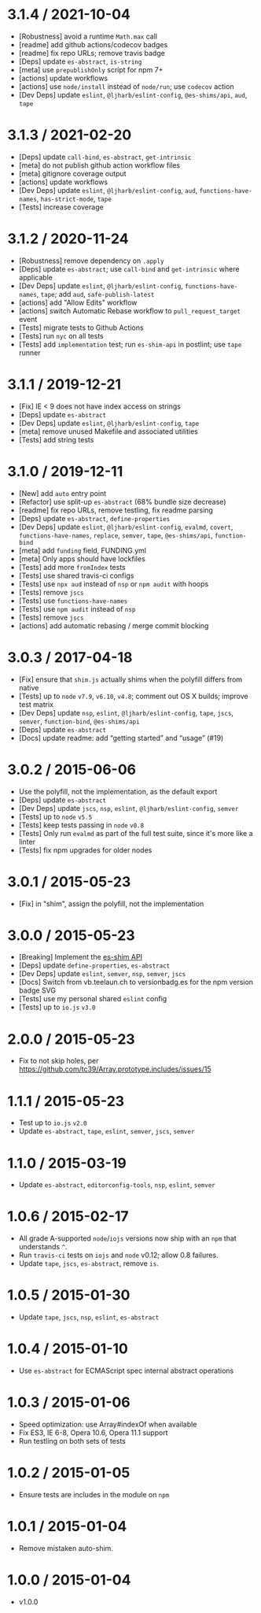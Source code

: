 # 3.1.4 / 2021-10-04

- [Robustness] avoid a runtime `Math.max` call
- [readme] add github actions/codecov badges
- [readme] fix repo URLs; remove travis badge
- [Deps] update `es-abstract`, `is-string`
- [meta] use `prepublishOnly` script for npm 7+
- [actions] update workflows
- [actions] use `node/install` instead of `node/run`; use `codecov` action
- [Dev Deps] update `eslint`, `@ljharb/eslint-config`, `@es-shims/api`, `aud`,
  `tape`

# 3.1.3 / 2021-02-20

- [Deps] update `call-bind`, `es-abstract`, `get-intrinsic`
- [meta] do not publish github action workflow files
- [meta] gitignore coverage output
- [actions] update workflows
- [Dev Deps] update `eslint`, `@ljharb/eslint-config`, `aud`,
  `functions-have-names`, `has-strict-mode`, `tape`
- [Tests] increase coverage

# 3.1.2 / 2020-11-24

- [Robustness] remove dependency on `.apply`
- [Deps] update `es-abstract`; use `call-bind` and `get-intrinsic` where
  applicable
- [Dev Deps] update `eslint`, `@ljharb/eslint-config`, `functions-have-names`,
  `tape`; add `aud`, `safe-publish-latest`
- [actions] add "Allow Edits" workflow
- [actions] switch Automatic Rebase workflow to `pull_request_target` event
- [Tests] migrate tests to Github Actions
- [Tests] run `nyc` on all tests
- [Tests] add `implementation` test; run `es-shim-api` in postlint; use `tape`
  runner

# 3.1.1 / 2019-12-21

- [Fix] IE < 9 does not have index access on strings
- [Deps] update `es-abstract`
- [Dev Deps] update `eslint`, `@ljharb/eslint-config`, `tape`
- [meta] remove unused Makefile and associated utilities
- [Tests] add string tests

# 3.1.0 / 2019-12-11

- [New] add `auto` entry point
- [Refactor] use split-up `es-abstract` (68% bundle size decrease)
- [readme] fix repo URLs, remove testling, fix readme parsing
- [Deps] update `es-abstract`, `define-properties`
- [Dev Deps] update `eslint`, `@ljharb/eslint-config`, `evalmd`, `covert`,
  `functions-have-names`, `replace`, `semver`, `tape`, `@es-shims/api`,
  `function-bind`
- [meta] add `funding` field, FUNDING.yml
- [meta] Only apps should have lockfiles
- [Tests] add more `fromIndex` tests
- [Tests] use shared travis-ci configs
- [Tests] use `npx aud` instead of `nsp` or `npm audit` with hoops
- [Tests] remove `jscs`
- [Tests] use `functions-have-names`
- [Tests] use `npm audit` instead of `nsp`
- [Tests] remove `jscs`
- [actions] add automatic rebasing / merge commit blocking

# 3.0.3 / 2017-04-18

- [Fix] ensure that `shim.js` actually shims when the polyfill differs from
  native
- [Tests] up to `node` `v7.9`, `v6.10`, `v4.8`; comment out OS X builds; improve
  test matrix
- [Dev Deps] update `nsp`, `eslint`, `@ljharb/eslint-config`, `tape`, `jscs`,
  `semver`, `function-bind`, `@es-shims/api`
- [Deps] update `es-abstract`
- [Docs] update readme: add “getting started” and “usage” (#19)

# 3.0.2 / 2015-06-06

- Use the polyfill, not the implementation, as the default export
- [Deps] update `es-abstract`
- [Dev Deps] update `jscs`, `nsp`, `eslint`, `@ljharb/eslint-config`, `semver`
- [Tests] up to `node` `v5.5`
- [Tests] keep tests passing in `node` `v0.8`
- [Tests] Only run `evalmd` as part of the full test suite, since it's more like
  a linter
- [Tests] fix npm upgrades for older nodes

# 3.0.1 / 2015-05-23

- [Fix] in "shim", assign the polyfill, not the implementation

# 3.0.0 / 2015-05-23

- [Breaking] Implement the [es-shim API](es-shims/api)
- [Deps] update `define-properties`, `es-abstract`
- [Dev Deps] update `eslint`, `semver`, `nsp`, `semver`, `jscs`
- [Docs] Switch from vb.teelaun.ch to versionbadg.es for the npm version badge
  SVG
- [Tests] use my personal shared `eslint` config
- [Tests] up to `io.js` `v3.0`

# 2.0.0 / 2015-05-23

- Fix to not skip holes, per
  https://github.com/tc39/Array.prototype.includes/issues/15

# 1.1.1 / 2015-05-23

- Test up to `io.js` `v2.0`
- Update `es-abstract`, `tape`, `eslint`, `semver`, `jscs`, `semver`

# 1.1.0 / 2015-03-19

- Update `es-abstract`, `editorconfig-tools`, `nsp`, `eslint`, `semver`

# 1.0.6 / 2015-02-17

- All grade A-supported `node`/`iojs` versions now ship with an `npm` that
  understands `^`.
- Run `travis-ci` tests on `iojs` and `node` v0.12; allow 0.8 failures.
- Update `tape`, `jscs`, `es-abstract`, remove `is`.

# 1.0.5 / 2015-01-30

- Update `tape`, `jscs`, `nsp`, `eslint`, `es-abstract`

# 1.0.4 / 2015-01-10

- Use `es-abstract` for ECMAScript spec internal abstract operations

# 1.0.3 / 2015-01-06

- Speed optimization: use Array#indexOf when available
- Fix ES3, IE 6-8, Opera 10.6, Opera 11.1 support
- Run testling on both sets of tests

# 1.0.2 / 2015-01-05

- Ensure tests are includes in the module on `npm`

# 1.0.1 / 2015-01-04

- Remove mistaken auto-shim.

# 1.0.0 / 2015-01-04

- v1.0.0
